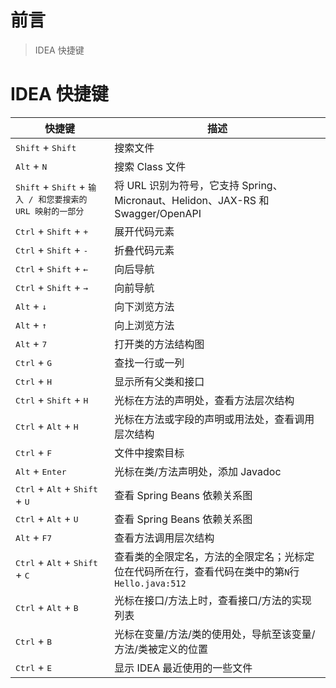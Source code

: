 # 前言

> IDEA 快捷键

# IDEA 快捷键

 **快捷键**                                                                 | **描述**                                                            
-------------------------------------------------------------------------|-------------------------------------------------------------------
 <kbd>Shift</kbd> + <kbd>Shift</kbd>                                     | 搜索文件                                                              
 <kbd>Alt</kbd> + <kbd>N</kbd>                                           | 搜索 Class 文件                                                       
 <kbd>Shift</kbd> + <kbd>Shift</kbd> + <kbd>输入 / 和您要搜索的 URL 映射的一部分</kbd> | 将 URL 识别为符号，它支持 Spring、Micronaut、Helidon、JAX-RS 和 Swagger/OpenAPI 
 <kbd>Ctrl</kbd> + <kbd>Shift</kbd> + <kbd>+</kbd>                       | 展开代码元素                                                            
 <kbd>Ctrl</kbd> + <kbd>Shift</kbd> + <kbd>-</kbd>                       | 折叠代码元素                                                            
 <kbd>Ctrl</kbd> + <kbd>Shift</kbd> + <kbd>←</kbd>                       | 向后导航                                                              
 <kbd>Ctrl</kbd> + <kbd>Shift</kbd> + <kbd>→</kbd>                       | 向前导航                                                              
 <kbd>Alt</kbd> + <kbd>↓</kbd>                                           | 向下浏览方法                                                            
 <kbd>Alt</kbd> + <kbd>↑</kbd>                                           | 向上浏览方法                                                            
 <kbd>Alt</kbd> + <kbd>7</kbd>                                           | 打开类的方法结构图                                                         
 <kbd>Ctrl</kbd> + <kbd>G</kbd>                                          | 查找一行或一列                                                           
 <kbd>Ctrl</kbd> + <kbd>H</kbd>                                          | 显示所有父类和接口                                                         
 <kbd>Ctrl</kbd> + <kbd>Shift</kbd> + <kbd>H</kbd>                       | 光标在方法的声明处，查看方法层次结构                                                
 <kbd>Ctrl</kbd> + <kbd>Alt</kbd> + <kbd>H</kbd>                         | 光标在方法或字段的声明或用法处，查看调用层次结构                                          
 <kbd>Ctrl</kbd> + <kbd>F</kbd>                                          | 文件中搜索目标                                                           
 <kbd>Alt</kbd> + <kbd>Enter</kbd>                                       | 光标在类/方法声明处，添加 Javadoc                                             
 <kbd>Ctrl</kbd> + <kbd>Alt</kbd> + <kbd>Shift</kbd> + <kbd>U</kbd>      | 查看 Spring Beans 依赖关系图                                             
 <kbd>Ctrl</kbd> + <kbd>Alt</kbd> + <kbd>U</kbd>                         | 查看 Spring Beans 依赖关系图                                             
 <kbd>Alt</kbd> + <kbd>F7</kbd>                                          | 查看方法调用层次结构                                                        
 <kbd>Ctrl</kbd> + <kbd>Alt</kbd> + <kbd>Shift</kbd> + <kbd>C</kbd>      | 查看类的全限定名，方法的全限定名；光标定位在代码所在行，查看代码在类中的第`N`行 `Hello.java:512`        
 <kbd>Ctrl</kbd> + <kbd>Alt</kbd> + <kbd>B</kbd>                         | 光标在接口/方法上时，查看接口/方法的实现列表                                           
 <kbd>Ctrl</kbd> + <kbd>B</kbd>                                          | 光标在变量/方法/类的使用处，导航至该变量/方法/类被定义的位置                                  
 <kbd>Ctrl</kbd> + <kbd>E</kbd>                                          | 显示 IDEA 最近使用的一些文件                                                 

